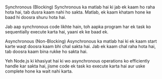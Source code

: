 Synchronous (Blocking)
Synchronous ka matlab hai ki jab ek kaam ho raha hota hai, tab dusra kaam nahi ho sakta. Matlab, ek kaam khatam hone ke baad hi doosra shuru hota hai.

Jab aap synchronous code likhte hain, toh aapka program har ek task ko sequentially execute karta hai, yaani ek ke baad ek.

Asynchronous (Non-Blocking)
Asynchronous ka matlab hai ki ek kaam start karte waqt doosra kaam bhi chal sakta hai. Jab ek kaam chal raha hota hai, tab doosra kaam bina rukke ho sakta hai.

Yeh Node.js ki khasiyat hai ki wo asynchronous operations ko efficiently handle kar sakta hai, jisme code ek task ko execute karta hai aur uske complete hone ka wait nahi karta.